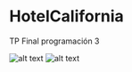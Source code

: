 # HotelCalifornia
TP Final programación 3


![alt text](https://www.muycomputerpro.com/wp-content/uploads/2018/03/oracle-java-javafx-jdk.jpg)
![alt text](http://benjagarrido.com/wp-content/uploads/2015/08/apache_maven.png)

